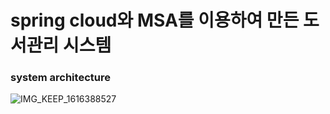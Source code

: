 # spring cloud와 MSA를 이용하여 만든 도서관리 시스템

### system architecture
![IMG_KEEP_1616388527](https://user-images.githubusercontent.com/40568894/114393145-a9425200-9bd4-11eb-8e2b-3715fb05fa55.jpg)
